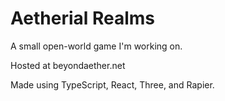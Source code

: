 # Aetherial Realms

A small open-world game I'm working on.

Hosted at beyondaether.net

Made using TypeScript, React, Three, and Rapier.
